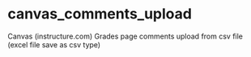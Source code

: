 # canvas_comments_upload
Canvas (instructure.com) Grades page comments upload from csv file (excel file save as csv type)
